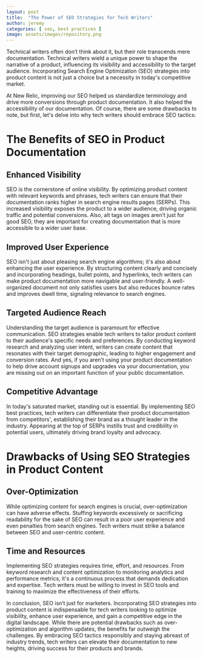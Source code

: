 ```yaml
---
layout: post
title:  "The Power of SEO Strategies for Tech Writers"
author: jeremy
categories: [ seo, best practices ]
image: assets/images/repository.png
---
```


Technical writers often don’t think about it, but their role transcends mere documentation. Technical writers wield a unique power to shape the narrative of a product, influencing its visibility and accessibility to the target audience. Incorporating Search Engine Optimization (SEO) strategies into product content is not just a choice but a necessity in today's competitive market. 

At New Relic, improving our SEO helped us standardize terminology and drive more conversions through product documentation. It also helped the accessibility of our documentation. Of course, there are some drawbacks to note, but first, let's delve into why tech writers should embrace SEO tactics:

# The Benefits of SEO in Product Documentation

## Enhanced Visibility 

SEO is the cornerstone of online visibility. By optimizing product content with relevant keywords and phrases, tech writers can ensure that their documentation ranks higher in search engine results pages (SERPs). This increased visibility exposes the product to a wider audience, driving organic traffic and potential conversions. Also, alt tags on images aren’t just for good SEO, they are important for creating documentation that is more accessible to a wider user base.

## Improved User Experience 

SEO isn't just about pleasing search engine algorithms; it's also about enhancing the user experience. By structuring content clearly and concisely and incorporating headings, bullet points, and hyperlinks, tech writers can make product documentation more navigable and user-friendly. A well-organized document not only satisfies users but also reduces bounce rates and improves dwell time, signaling relevance to search engines.

## Targeted Audience Reach

Understanding the target audience is paramount for effective communication. SEO strategies enable tech writers to tailor product content to their audience's specific needs and preferences. By conducting keyword research and analyzing user intent, writers can create content that resonates with their target demographic, leading to higher engagement and conversion rates. And yes, if you aren’t using your product documentation to help drive account signups and upgrades via your documentation, you are missing out on an important function of your public documentation.

## Competitive Advantage

In today's saturated market, standing out is essential. By implementing SEO best practices, tech writers can differentiate their product documentation from competitors', establishing their brand as a thought leader in the industry. Appearing at the top of SERPs instills trust and credibility in potential users, ultimately driving brand loyalty and advocacy.

# Drawbacks of Using SEO Strategies in Product Content

## Over-Optimization

While optimizing content for search engines is crucial, over-optimization can have adverse effects. Stuffing keywords excessively or sacrificing readability for the sake of SEO can result in a poor user experience and even penalties from search engines. Tech writers must strike a balance between SEO and user-centric content.

## Time and Resources

Implementing SEO strategies requires time, effort, and resources. From keyword research and content optimization to monitoring analytics and performance metrics, it's a continuous process that demands dedication and expertise. Tech writers must be willing to invest in SEO tools and training to maximize the effectiveness of their efforts.

In conclusion, SEO isn’t just for marketers. Incorporating SEO strategies into product content is indispensable for tech writers looking to optimize visibility, enhance user experience, and gain a competitive edge in the digital landscape. While there are potential drawbacks such as over-optimization and algorithm updates, the benefits far outweigh the challenges. By embracing SEO tactics responsibly and staying abreast of industry trends, tech writers can elevate their documentation to new heights, driving success for their products and brands.

